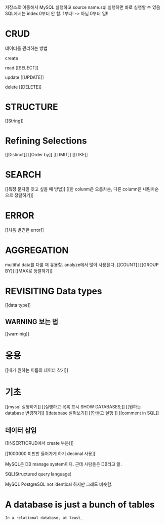 저장소로 이동해서 MySQL 실행하고 source name.sql 실행하면 바로 실행할 수 있음
SQL에서는 index 0부터 안 함. 1부터! -> 아님 0부터 임!!
# CRUD

데이터를 관리하는 방법

create

read
[[SELECT]]

update
[[UPDATE]]

delete
[[DELETE]]
# STRUCTURE
[[String]]

# Refining Selections
[[Distinct]]
[[Order by]]
[[LIMIT]]
[[LIKE]]
# SEARCH
[[특정 문자열 찾고 싶을 때 방법]]
[[한 colunm은 오름차순, 다른 column은 내림차순으로 정렬하기]]
# ERROR
[[처음 발견한 error]]

# AGGREGATION
multiful data를 다룰 때 유용함.
analyze에서 많이 사용된다.
[[COUNT]]
[[GROUP BY]]
[[MAX로 정렬하기]]

# REVISITING Data types
[[data type]]

## WARNING 보는 법
[[warninig]]

# 응용
[[내가 원하는 이름의 데이터 찾기]]

# 기초
[[mysql 실행하기]]
[[실행하고 목록 표시 SHOW DATABASES;]]
[[원하는 database 변경하기]]
[[database 살펴보기]]
[[만들고 실행 ]]
[[comment in SQL]]

## 데이터 삽입
[[INSERT(CRUD에서 create 부분)]]

[[1000000 미만만 들어가게 하기 decimal 사용]]


MySQL은 DB manage system이다.
근데 사람들은 DB라고 앎.

SQL(Structured query language)



MySQL PostgreSQL
not identical 하지만 그래도 비슷함.

# A database is just a bunch of tables

`In a relational database, at least_`